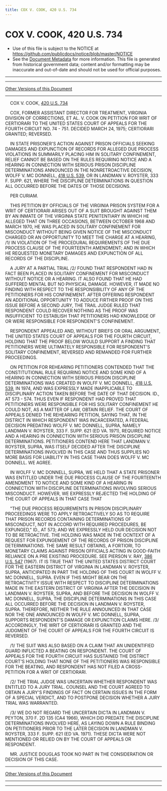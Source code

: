 ```yaml
---
title: COX V. COOK, 420 U.S. 734
---
```


# COX V. COOK, 420 U.S. 734

* Use of this file is subject to the NOTICE at https://github.com/publicdocs/notice/blob/master/NOTICE
* See the [Document Metadata](../../../index.md) for more information.
  This file is generated from historical government data; content and/or formatting may be inaccurate and out-of-date and should not be used for official purposes.

----------
----------

[Other Versions of this Document](https://publicdocs.github.io/go/links?ns=uslm-x&ref=%2Fus%2Fcourts%2Fscotus%2FusReporter%2F420%2F734)

----------

    COX V. COOK, [420 U.S. 734][/us/courts/scotus/usReporter/420/734]

    COX, FORMER ASSISTANT DIRECTOR FOR TREATMENT, VIRGINIA DIVISION OF CORRECTIONS, ET AL. V. COOK ON PETITION FOR WRIT OF CERTIORARI TO THE UNITED STATES COURT OF APPEALS FOR THE FOURTH CIRCUIT NO. 74 - 751.  DECIDED MARCH 24, 1975; CERTIORARI GRANTED; REVERSED.

    IN STATE PRISONER'S ACTION AGAINST PRISON OFFICIALS SEEKING DAMAGES AND EXPUNCTION OF RECORDS FOR ALLEGED DUE PROCESS VIOLATIONS IN SUMMARILY PLACING HIM IN SOLITARY CONFINEMENT, RELIEF CANNOT BE BASED ON THE RULES REQUIRING NOTICE AND A HEARING IN CONNECTION WITH SERIOUS PRISON DISCIPLINE DETERMINATIONS ANNOUNCED IN THE NONRETROACTIVE DECISION, WOLFF V. MC DONNELL, [418 U.S. 539][/us/courts/scotus/usReporter/418/539], OR IN LANDMAN V. ROYSTER, 333 F. SUPP. 621, WHERE THE DISCIPLINE DETERMINATIONS IN QUESTION ALL OCCURRED BEFORE THE DATES OF THOSE DECISIONS.

    PER CURIAM.

    THIS PETITION BY OFFICIALS OF THE VIRGINIA PRISON SYSTEM FOR A WRIT OF CERTIORARI ARISES OUT OF A SUIT BROUGHT AGAINST THEM BY AN INMATE OF THE VIRGINIA STATE PENITENTIARY IN WHICH HE ALLEGED THAT ON THREE OCCASIONS, BETWEEN OCTOBER 1968 AND MARCH 1970, HE WAS PLACED IN SOLITARY CONFINEMENT FOR MISCONDUCT WITHOUT BEING GIVEN NOTICE OF THE MISCONDUCT CHARGED OR AN OPPORTUNITY TO MEET THE CHARGE AT A HEARING, /1/ IN VIOLATION OF THE PROCEDURAL REQUIREMENTS OF THE DUE PROCESS CLAUSE OF THE FOURTEENTH AMENDMENT; AND IN WHICH HE REQUESTED MONETARY DAMAGES AND EXPUNCTION OF ALL RECORDS OF THE DISCIPLINE.

    A JURY AT A PARTIAL TRIAL /2/ FOUND THAT RESPONDENT HAD IN FACT BEEN PLACED IN SOLITARY CONFINEMENT FOR MISCONDUCT WITHOUT NOTICE OR A HEARING.  IT ALSO FOUND THAT HE HAD SUFFERED MENTAL BUT NO PHYSICAL DAMAGE.  HOWEVER, IT MADE NO FINDING WITH RESPECT TO THE RESPONSIBILITY OF ANY OF THE PETITIONERS FOR HIS CONFINEMENT.  AFTER OFFERING RESPONDENT AN ADDITIONAL OPPORTUNITY TO ADDUCE FIRTHER PROOF ON THIS ISSUE BEFORE A SECOND JURY, THE TRAIL JUDGE RULED THAT RESPONDENT COULD RECOVER NOTHING AS THE PROOF WAS INSUFFICIENT TO ESTABLISH THAT PETITIONERS HAD KNOWLEDGE OF OR WERE RESPONSIBLE FOR RESPONDENT'S CONFINEMENT.

    RESPONDENT APPEALED AND, WITHOUT BRIEFS OR ORAL ARGUMENT, THE UNITED STATES COURT OF APPEALS FOR THE FOURTH CIRCUIT, HOLDING THAT THE PROOF BELOW WOULD SUPPORT A FINDING THAT PETITIONERS WERE ULTIMATELY RESPONSIBLE FOR RESPONDENT'S SOLITARY CONFINEMENT, REVERSED AND REMANDED FOR FURTHER PROCEEDINGS.

    ON PETITION FOR REHEARING PETITIONERS CONTENDED THAT THE CONSTITUTIONAL RULE REQUIRING NOTICE AND SOME KIND OF A HEARING IN CONNECTION WITH SERIOUS PRISON DISCIPLINE DETERMINATIONS WAS CREATED IN WOLFF V. MC DONNELL, [418 U.S. 539][/us/courts/scotus/usReporter/418/539], IN 1974, AND WAS EXPRESSLY MADE INAPPLICABLE TO DISCIPLINARY ACTION TAKEN BEFORE THE DATE OF THAT DECISION.  ID., AT 573 - 574.  THUS EVEN IF RESPONDENT HAD PROVED THAT PETITIONERS WERE RESPONSIBLE FOR HIS SOLITARY CONFINEMENT HE COULD NOT, AS A MATTER OF LAW, OBTAIN RELIEF.  THE COURT OF APPEALS DENIED THE REHEARING PETITION, SAYING THAT, IN THE DISTRICT IN WHICH RESPONDENT WAS INCARCERATED, A FEDERAL DECISION PREDATING WOLFF V. MC DONNELL, SUPRA, NAMELY LANDMAN V. ROYSTER, 333 F. SUPP. 621 (ED VA. 1971), REQUIRED NOTICE AND A HEARING IN CONNECTION WITH SERIOUS PRISON DISCIPLINE DETERMINATIONS.  PETITIONERS CONTEND HERE THAT LANDMAN V. ROYSTER, SUPRA, WAS ITSELF DECIDED AFTER THE DISCIPLINE DETERMINATIONS INVOLVED IN THIS CASE AND THUS SUPPLIES NO MORE BASIS FOR LIABILITY IN THIS CASE THAN DOES WOLFF V. MC DONNELL.  WE AGREE.

    IN WOLFF V. MC DONNELL, SUPRA, WE HELD THAT A STATE PRISONER WAS ENTITLED UNDER THE DUE PROCESS CLAUSE OF THE FOURTEENTH AMENDMENT TO NOTICE AND SOME KIND OF A HEARING IN CONNECTION WITH DISCIPLINE DETERMINATIONS INVOLVING SERIOUS MISCONDUCT.  HOWEVER, WE EXPRESSLY REJECTED THE HOLDING OF THE COURT OF APPEALS IN THAT CASE THAT

    "THE DUE PROCESS REQUIREMENTS IN PRISON DISCIPLINARY PROCEEDINGS WERE TO APPLY RETROACTIVELY SO AS TO REQUIRE THAT PRISON RECORDS CONTAINING DETERMINATIONS OF MISCONDUCT, NOT IN ACCORD WITH REQUIRED PROCEDURES, BE EXPUNGED," ID., AT 573; AND WE EXPRESSLY HELD OUR DECISION NOT TO BE RETROACTIVE.  THE HOLDING WAS MADE IN THE OCNTEXT OF A REQUEST FOR EXPUNGEMENT OF THE RECORDS OF PRISON DISCIPLINE DETERMINATIONS.  THE SAME RESULT OBTAINS, A FORTIORI, TO MONETARY CLAIMS AGAINST PRISON OFFICIALS ACTING IN GOOD-FAITH RELIANCE ON A PRE EXISTING PROCEDURE.  SEE PIERSON V. RAY, [386 U.S. 547][/us/courts/scotus/usReporter/386/547] (1967).  IT IS TRUE THAT THE UNITED STATES DISTRICT COURT FOR THE EASTERN DISTRICT OF VIRGINIA IN LANDMAN V. ROYSTER, SUPRA, ANTICIPATED IN PART THE HOLDING OF THIS COURT IN WOLFF V. MC DONNELL, SUPRA.  EVEN IF THIS MIGHT BEAR ON THE RETROACTIVITY ISSUE WITH RESPECT TO DISCIPLINE DETERMINATIONS MADE IN THE EASTERN DISTRICT OF VIRGINIA AFTER THE DECISION IN LANDMAN V. ROYSTER, SUPRA, AND BEFORE THE DECISION IN WOLFF V. MC DONNELL, SUPRA, THE DISCIPLINE DETERMINATIONS IN THIS CASE ALL OCCURRED BEFORE THE DECISION IN LANDMAN V. ROYSTER, SUPRA.  THEREFORE, NEITHER THE RULE ANNOUNCED IN THAT CASE NOR THE ONE ANNOUNCED IN WOLFF V. MC DONNELL, SUPRA, SUPPORTS RESPONDENT'S DAMAGE OR EXPUNCTION CLAIMS HERE.  /3/ ACCORDINGLY, THE WRIT OF CERTIORARI IS GRANTED AND THE JUDGMENT OF THE COURT OF APPEALS FOR THE FOURTH CIRCUIT IS REVERSED.

    /1/ THE SUIT WAS ALSO BASED ON A CLAIM THAT AN UNIDENTIFIED GUARD INFLICTED A BEATING ON RESPONDENT.  THE COURT OF APPEALS FOR THE FOURTH CIRCUIT HAS SUSTAINED THE DISTRICT COURT'S HOLDING THAT NONE OF THE PETITIONERS WAS RESPONSIBLE FOR THE BEATING, AND RESPONDENT HAS NOT FILED A CROSS-PETITION FOR A WRIT OF CERTIORARI.

    /2/ THE TRIAL JUDGE WAS UNCERTAIN WHETHER RESPONDENT WAS ENTITLED TO A JURY TRIAL.  COUNSEL AND THE COURT AGREED TO OBTAIN A JURY'S FINDINGS OF FACT ON CERTAIN ISSUES IN THE FORM OF A SPECIAL VERDICT, AND TO POSTPONE DECISION WHETHER A JURY TRIAL WAS WARRANTED.

    /3/ WE DO NOT REGARD THE UNCERTAIN DICTA IN LANDMAN V. PEYTON, 370 F. 2D 135 (CA4 1966), WHICH DID PREDATE THE DISCIPLINE DETERMINATIONS INVOLVED HERE, AS LAYING DOWN A RULE BINDING ON PETITIONERS PRIOR TO THE LATER DECISION IN LANDMAN V. ROYSTER, 333 F. SUPP. 621 (ED VA. 1971).  THESE DICTA WERE NOT MENTIONED OR RELIED ON BY THE COURT OF APPEALS OR RESPONDENT.

    MR. JUSTICE DOUGLAS TOOK NO PART IN THE CONSIDERATION OR DECISION OF THIS CASE.

----------

[Other Versions of this Document](https://publicdocs.github.io/go/links?ns=uslm-x&ref=%2Fus%2Fcourts%2Fscotus%2FusReporter%2F420%2F734)

----------
----------

[/us/courts/scotus/usReporter/420/734]: https://publicdocs.github.io/go/links?ns=uslm-x&ref=%2Fus%2Fcourts%2Fscotus%2FusReporter%2F420%2F734
[/us/courts/scotus/usReporter/418/539]: https://publicdocs.github.io/go/links?ns=uslm-x&ref=%2Fus%2Fcourts%2Fscotus%2FusReporter%2F418%2F539
[/us/courts/scotus/usReporter/418/539]: https://publicdocs.github.io/go/links?ns=uslm-x&ref=%2Fus%2Fcourts%2Fscotus%2FusReporter%2F418%2F539
[/us/courts/scotus/usReporter/386/547]: https://publicdocs.github.io/go/links?ns=uslm-x&ref=%2Fus%2Fcourts%2Fscotus%2FusReporter%2F386%2F547


